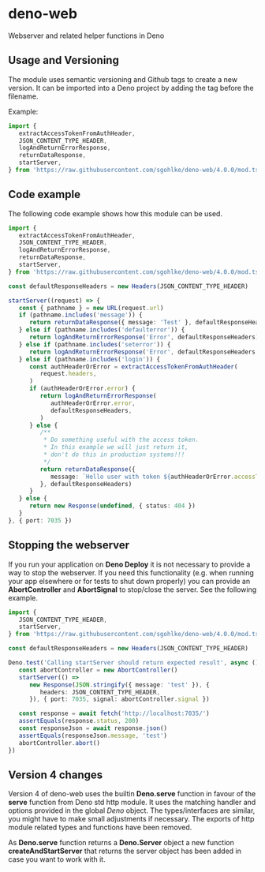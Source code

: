 # deno-web

Webserver and related helper functions in Deno

## Usage and Versioning

The module uses semantic versioning and Github tags to create a new version. It
can be imported into a Deno project by adding the tag before the filename.

Example:

```typescript
import {
   extractAccessTokenFromAuthHeader,
   JSON_CONTENT_TYPE_HEADER,
   logAndReturnErrorResponse,
   returnDataResponse,
   startServer,
} from 'https://raw.githubusercontent.com/sgohlke/deno-web/4.0.0/mod.ts'
```

## Code example

The following code example shows how this module can be used.

```typescript
import {
   extractAccessTokenFromAuthHeader,
   JSON_CONTENT_TYPE_HEADER,
   logAndReturnErrorResponse,
   returnDataResponse,
   startServer,
} from 'https://raw.githubusercontent.com/sgohlke/deno-web/4.0.0/mod.ts'

const defaultResponseHeaders = new Headers(JSON_CONTENT_TYPE_HEADER)

startServer((request) => {
   const { pathname } = new URL(request.url)
   if (pathname.includes('message')) {
      return returnDataResponse({ message: 'Test' }, defaultResponseHeaders)
   } else if (pathname.includes('defaulterror')) {
      return logAndReturnErrorResponse('Error', defaultResponseHeaders)
   } else if (pathname.includes('seterror')) {
      return logAndReturnErrorResponse('Error', defaultResponseHeaders, 418)
   } else if (pathname.includes('login')) {
      const authHeaderOrError = extractAccessTokenFromAuthHeader(
         request.headers,
      )
      if (authHeaderOrError.error) {
         return logAndReturnErrorResponse(
            authHeaderOrError.error,
            defaultResponseHeaders,
         )
      } else {
         /**
          * Do something useful with the access token.
          * In this example we will just return it,
          * don't do this in production systems!!!
          */
         return returnDataResponse({
            message: `Hello user with token ${authHeaderOrError.accessToken}`,
         }, defaultResponseHeaders)
      }
   } else {
      return new Response(undefined, { status: 404 })
   }
}, { port: 7035 })
```

## Stopping the webserver

If you run your application on **Deno Deploy** it is not necessary to provide a way to stop the webserver. If you need this functionality (e.g. when running your app elsewhere or for tests to shut down properly) you can provide an **AbortController** and **AbortSignal** to stop/close the server. See the following example.

```typescript
import {
   JSON_CONTENT_TYPE_HEADER,
   startServer,
} from 'https://raw.githubusercontent.com/sgohlke/deno-web/4.0.0/mod.ts'

const defaultResponseHeaders = new Headers(JSON_CONTENT_TYPE_HEADER)

Deno.test('Calling startServer should return expected result', async () => {
   const abortController = new AbortController()
   startServer(() =>
      new Response(JSON.stringify({ message: 'test' }), {
         headers: JSON_CONTENT_TYPE_HEADER,
      }), { port: 7035, signal: abortController.signal })

   const response = await fetch('http://localhost:7035/')
   assertEquals(response.status, 200)
   const responseJson = await response.json()
   assertEquals(responseJson.message, 'test')
   abortController.abort()
})

```


## Version 4 changes

Version 4 of deno-web uses the builtin **Deno.serve** function in favour of the **serve** function from Deno std http module. It uses the matching handler and options provided in the global *Deno* object. The types/interfaces are similar, you might have to make small adjustments if necessary. The exports of http module related types and functions have been removed.

As **Deno.serve** function returns a **Deno.Server** object a new function **createAndStartServer** that returns the server object has been added in case you want to work with it.

